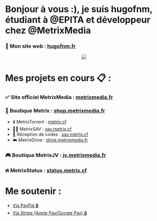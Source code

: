 # Bonjour à vous :), je suis hugofnm, étudiant à @EPITA et développeur chez @MetrixMedia

### 🥴 Mon site web : <a href="https://hugofnm.fr">hugofnm.fr</a>

<p align="center"> 
    <img src="https://github-readme-stats.vercel.app/api?username=hugofnm&show_icons=true&theme=tokyonight">
</p>

# Mes projets en cours 📋 :

### ✅ Site officiel MetrixMedia : <a href="https://metrixmedia.fr">metrixmedia.fr</a>
### 🛒 Boutique Metrix : <a href="https://shop.metrixmedia.fr">shop.metrixmedia.fr</a>
- ⬇️ MetrixTorrent : <a href="https://www.metrix.cf/divers/torrentdownloader">metrix.cf</a>
- 🧑‍🔧 MetrixSAV : <a href="https://sav.metrix.cf">sav.metrix.cf</a>
- 📩 Réception de codes : <a href="https://sav.metrix.cf">sav.metrix.cf</a>
- ☁️ MetrixDrive : <a href="https://drive.metrixmedia.fr">drive.metrixmedia.fr</a>
### 🎮 Boutique MetrixJV : <a href="https://jv.metrixmedia.fr">jv.metrixmedia.fr</a>
### 🔥 MetrixStatus : <a href="https://status.metrix.cf">status.metrix.cf</a>

# Me soutenir : 
- <a href="https://paypal.me/ougau/">Via PayPal 🔒</a>
- <a href="https://buy.stripe.com/3csaFkajK78zaE85kl">Via Stripe (Apple Pay/Google Pay) 🔒</a>
